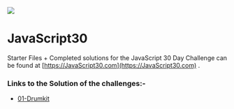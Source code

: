 ![](https://javascript30.com/images/JS3-social-share.png)

# JavaScript30

Starter Files + Completed solutions for the JavaScript 30 Day Challenge can be found at [https://JavaScript30.com](https://JavaScript30.com) .

### Links to the Solution of the challenges:-

* [01-Drumkit](https://rishavpandey.com/JavaScript30/01-Drumkit)
